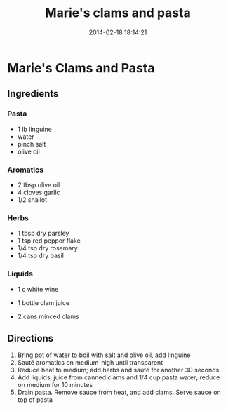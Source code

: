 ﻿---
title:  "Marie's clams and pasta"
layout: post
date:   2014-02-18 18:14:21
---

Marie's Clams and Pasta
=======================

Ingredients
-----------

### Pasta
* 1 lb linguine
* water
* pinch salt
* olive oil

### Aromatics
* 2 tbsp olive oil
* 4 cloves garlic
* 1/2 shallot

### Herbs
* 1 tbsp dry parsley
* 1 tsp red pepper flake
* 1/4 tsp dry rosemary
* 1/4 tsp dry basil

### Liquids
* 1 c white wine
* 1 bottle clam juice

* 2 cans minced clams

Directions
----------

1. Bring pot of water to boil with salt and olive oil, add linguine
2. Sauté aromatics on medium-high until transparent
3. Reduce heat to medium; add herbs and sauté for another 30 seconds
4. Add liquids, juice from canned clams and 1/4 cup pasta water; reduce on medium for 10 minutes
5. Drain pasta.  Remove sauce from heat, and add clams.  Serve sauce on top of pasta
